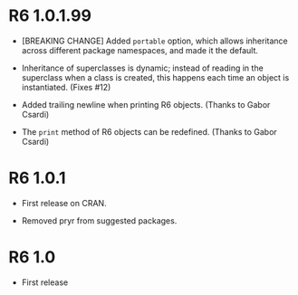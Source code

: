 # R6 1.0.1.99

* [BREAKING CHANGE] Added `portable` option, which allows inheritance across
  different package namespaces, and made it the default.

* Inheritance of superclasses is dynamic; instead of reading in the superclass
  when a class is created, this happens each time an object is instantiated.
  (Fixes #12)

* Added trailing newline when printing R6 objects. (Thanks to Gabor Csardi)

* The `print` method of R6 objects can be redefined. (Thanks to Gabor Csardi)

# R6 1.0.1

* First release on CRAN.

* Removed pryr from suggested packages.

# R6 1.0

* First release
